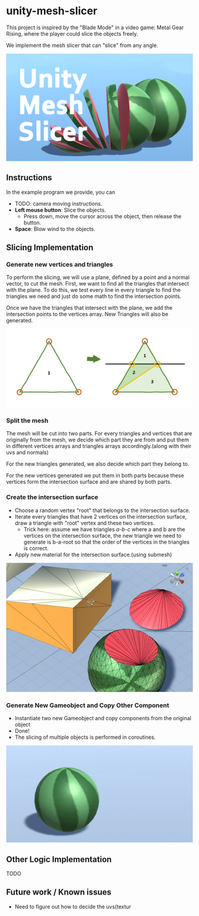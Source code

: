 # unity-mesh-slicer
This project is inspired by the "Blade Mode" in a video game: Metal Gear Rising, where the player could slice the objects freely.

We implement the mesh slicer that can "slice" from any angle.

![image](https://github.com/capneuron/unity-mesh-slicer/blob/master/Image/5.png?raw=true)

## Instructions
In the example program we provide, you can

- TODO: camera moving instructions.
- **Left mouse button**: Slice the objects.
    - Press down, move the cursor across the object, then release the button.
- **Space**: Blow wind to the objects.

## Slicing Implementation

### Generate new vertices and triangles
To perform the slicing, we will use a plane, defined by a point and a normal vector, to cut the mesh. First, we want to find all the triangles that intersect with the plane. To do this, we test every line in every triangle to find the triangles we need and just do some math to find the intersection points.

Once we have the triangles that intersect with the plane, we add the intersection points to the vertices array. New Triangles will also be generated.

![image](https://github.com/capneuron/unity-mesh-slicer/blob/master/Image/fig3.png?raw=true)

### Split the mesh
The mesh will be cut into two parts. For every triangles and vertices that are originally from the mesh, we decide which part they are from and put them in different vertices arrays and triangles arrays accordingly.(along with their uvs and normals)

For the new triangles generated, we also decide which part they belong to.

For the new vertices generated we put them in both parts because these vertices form the intersection surface and are shared by both parts.

### Create the intersection surface
- Choose a random vertex "root" that belongs to the intersection surface.
- Iterate every triangles that have 2 vertices on the intersection surface, draw a triangle with "root" vertex and these two vertices.
    - Trick here: assume we have triangles *a-b-c* where a and b are the vertices on the intersection surface, the new triangle we need to generate is b-a-root so that the order of the vertices in the triangles is correct.
- Apply new material for the intersection surface.(using submesh)

![image](https://github.com/capneuron/unity-mesh-slicer/blob/master/Image/fig1.jpg?raw=true)

### Generate New Gameobject and Copy Other Component
- Instantiate two new Gameobject and copy components from the original object
- Done!
- The slicing of multiple objects is performed in coroutines.

![image](https://github.com/capneuron/unity-mesh-slicer/blob/master/Image/example.gif?raw=true)

## Other Logic Implementation
TODO

## Future work / Known issues
- Need to figure out how to decide the uvs(textur
